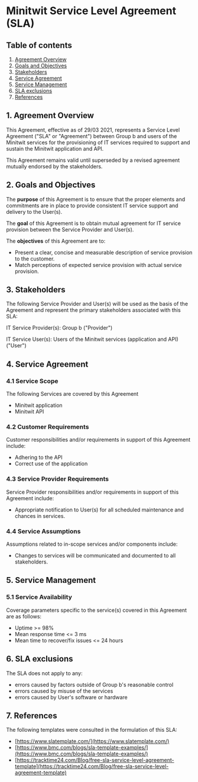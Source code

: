 # Minitwit Service Level Agreement (SLA)

## Table of contents
1. [Agreement Overview](#1.-Agreement-Overview)
2. [Goals and Objectives](#2.-Goals-and-Objectives)
3. [Stakeholders](#3.-Stakeholders)
4. [Service Agreement](#4.-Service-Agreement)
5. [Service Management](#5.-Service-Management)
6. [SLA exclusions](#6.-SLA-exclusions)
7. [References](#7.-References)

## 1. Agreement Overview
This Agreement, effective as of 29/03 2021, represents a Service Level Agreement ("SLA" or "Agreement") between Group b and users of the Minitwit services for the provisioning of IT services required to support and sustain the Minitwit application and API.

This Agreement remains valid until superseded by a revised agreement mutually endorsed by the stakeholders.

## 2. Goals and Objectives
The **purpose** of this Agreement is to ensure that the proper elements and commitments are in place to provide consistent IT service support and delivery to the User(s).

The **goal** of this Agreement is to obtain mutual agreement for IT service provision between the Service Provider and User(s).

The **objectives** of this Agreement are to:
* Present a clear, concise and measurable description of service provision to the customer.
* Match perceptions of expected service provision with actual service provision.

## 3. Stakeholders
The following Service Provider and User(s) will be used as the basis of the Agreement and represent the primary stakeholders associated with this SLA:

IT Service Provider(s): Group b ("Provider")

IT Service User(s): Users of the Minitwit services (application and API) ("User")

## 4. Service Agreement
### 4.1 Service Scope
The following Services are covered by this Agreement
* Minitwit application
* Minitwit API

### 4.2 Customer Requirements
Customer responsibilities and/or requirements in support of this Agreement include:
* Adhering to the API
* Correct use of the application

### 4.3 Service Provider Requirements
Service Provider responsibilities and/or requirements in support of this Agreement include:
* Appropriate notification to User(s) for all scheduled maintenance and chances in services.

### 4.4 Service Assumptions
Assumptions related to in-scope services and/or components include:
* Changes to services will be communicated and documented to all stakeholders.

## 5. Service Management
### 5.1 Service Availability
Coverage parameters specific to the service(s) covered in this Agreement are as follows:
* Uptime >= 98%
* Mean response time <= 3 ms
* Mean time to recover/fix issues <= 24 hours

## 6. SLA exclusions
The SLA does not apply to any:
* errors caused by factors outside of Group b's reasonable control
* errors caused by misuse of the services
* errors caused by User's software or hardware

## 7. References
The following templates were consulted in the formulation of this SLA:
* [https://www.slatemplate.com/](https://www.slatemplate.com/)
* [https://www.bmc.com/blogs/sla-template-examples/](https://www.bmc.com/blogs/sla-template-examples/)
* [https://tracktime24.com/Blog/free-sla-service-level-agreement-template](https://tracktime24.com/Blog/free-sla-service-level-agreement-template)
